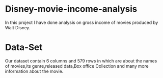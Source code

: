 # Disney-movie-income-analysis

In this project I have done analysis on gross income of movies produced by Walt Disney.

# Data-Set 
 Our dataset contain 6 columns and 579 rows in which are about the names of movies,its genre,released data,Box office Collection and many more information about the movie. 
